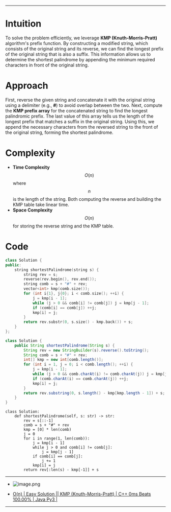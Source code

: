 #
---
# Intuition
To solve the problem efficiently, we leverage **KMP (Knuth-Morris-Pratt)** algorithm's prefix function. By constructing a modified string, which consists of the original string and its reverse, we can find the longest prefix of the original string that is also a suffix. This information allows us to determine the shortest palindrome by appending the minimum required characters in front of the original string.

# Approach
First, reverse the given string and concatenate it with the original string using a delimiter (e.g., **#**) to avoid overlap between the two. Next, compute the **KMP prefix array** for the concatenated string to find the longest palindromic prefix. The last value of this array tells us the length of the longest prefix that matches a suffix in the original string. Using this, we append the necessary characters from the reversed string to the front of the original string, forming the shortest palindrome.

# Complexity
- **Time Complexity** $$O(n)$$ where $$n$$ is the length of the string. Both computing the reverse and building the KMP table take linear time.
- **Space Complexity** $$O(n)$$ for storing the reverse string and the KMP table.

# Code
```cpp []
class Solution {
public:
    string shortestPalindrome(string s) {
        string rev = s;
        reverse(rev.begin(), rev.end());
        string comb = s + "#" + rev;
        vector<int> kmp(comb.size());
        for (int i{1}, j{0}; i < comb.size(); ++i) {
            j = kmp[i - 1];
            while (j > 0 && comb[i] != comb[j]) j = kmp[j - 1];
            if (comb[i] == comb[j]) ++j;
            kmp[i] = j;
        }
        return rev.substr(0, s.size() - kmp.back()) + s;
    }
};
```
```java []
class Solution {
    public String shortestPalindrome(String s) {
        String rev = new StringBuilder(s).reverse().toString();
        String comb = s + "#" + rev;
        int[] kmp = new int[comb.length()];
        for (int i = 1, j = 0; i < comb.length(); ++i) {
            j = kmp[i - 1];
            while (j > 0 && comb.charAt(i) != comb.charAt(j)) j = kmp[j - 1];
            if (comb.charAt(i) == comb.charAt(j)) ++j;
            kmp[i] = j;
        }
        return rev.substring(0, s.length() - kmp[kmp.length - 1]) + s;
    }
}
```
```python3 []
class Solution:
    def shortestPalindrome(self, s: str) -> str:
        rev = s[::-1]
        comb = s + "#" + rev
        kmp = [0] * len(comb)
        j = 0
        for i in range(1, len(comb)):
            j = kmp[i - 1]
            while j > 0 and comb[i] != comb[j]:
                j = kmp[j - 1]
            if comb[i] == comb[j]:
                j += 1
            kmp[i] = j
        return rev[:len(s) - kmp[-1]] + s
```

---

- ![image.png](https://assets.leetcode.com/users/images/70cee062-2dc8-4694-93fd-e0e318720e45_1726803102.7627122.png)

- [O(n) | Easy Solution || KMP (Knuth-Morris-Pratt) | C++ 0ms Beats 100.00% | Java Py3 |](https://leetcode.com/problems/shortest-palindrome/description/?envType=daily-question&envId=2024-09-20)

---
